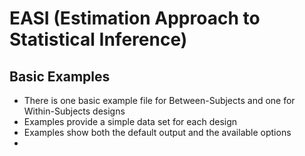 # EASI (Estimation Approach to Statistical Inference)

## Basic Examples

- There is one basic example file for Between-Subjects and one for Within-Subjects designs
- Examples provide a simple data set for each design
- Examples show both the default output and the available options
- 

